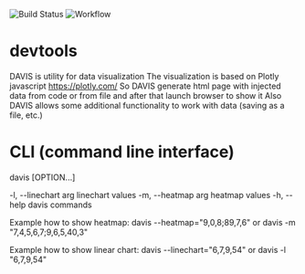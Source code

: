 ![Build Status](https://github.com/tarantool/metrics/workflows/Tests/badge.svg?branch=master)
![Workflow](https://github.com/github/docs/actions/workflows/main.yml/badge.svg?branch=main)
# devtools
DAVIS is utility for data visualization
The visualization is based on Plotly javascript https://plotly.com/
So DAVIS generate html page with injected data from code
or from file and after that launch browser to show it
Also DAVIS allows some additional functionality to work with data (saving as a file, etc.)

# CLI (command line interface)
  davis [OPTION...]

  -l, --linechart arg  linechart values
  -m, --heatmap arg    heatmap values
  -h, --help           davis commands

Example how to show heatmap:
davis --heatmap="9,0,8;89,7,6"
or
davis -m "7,4,5,6,7;9,6,5,40,3"

Example how to show linear chart:
davis --linechart="6,7,9,54"
or
davis -l "6,7,9,54"
